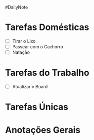 #DailyNote

# Tarefas Domésticas
- [ ] Tirar o Lixo
- [ ] Passear com o Cachorro
- [ ] Natação

# Tarefas do Trabalho
- [ ] Atualizar o Board

# Tarefas Únicas

# Anotações Gerais